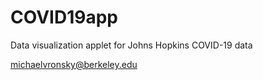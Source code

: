 # COVID19app
Data visualization applet for Johns Hopkins COVID-19 data

michaelvronsky@berkeley.edu
